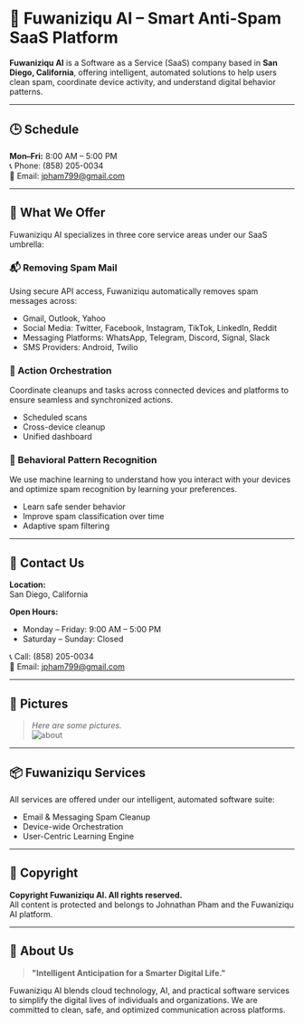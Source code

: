 # 🧠 Fuwaniziqu AI – Smart Anti-Spam SaaS Platform

**Fuwaniziqu AI** is a Software as a Service (SaaS) company based in **San Diego, California**, offering intelligent, automated solutions to help users clean spam, coordinate device activity, and understand digital behavior patterns.

---

## 🕒 Schedule

**Mon–Fri:** 8:00 AM – 5:00 PM  
📞 Phone: (858) 205-0034  
📧 Email: jpham799@gmail.com  

---

## 🧩 What We Offer

Fuwaniziqu AI specializes in three core service areas under our SaaS umbrella:

### 📬 Removing Spam Mail
Using secure API access, Fuwaniziqu automatically removes spam messages across:

- Gmail, Outlook, Yahoo
- Social Media: Twitter, Facebook, Instagram, TikTok, LinkedIn, Reddit
- Messaging Platforms: WhatsApp, Telegram, Discord, Signal, Slack
- SMS Providers: Android, Twilio

### 🔄 Action Orchestration
Coordinate cleanups and tasks across connected devices and platforms to ensure seamless and synchronized actions.

- Scheduled scans
- Cross-device cleanup
- Unified dashboard

### 🧠 Behavioral Pattern Recognition
We use machine learning to understand how you interact with your devices and optimize spam recognition by learning your preferences.

- Learn safe sender behavior
- Improve spam classification over time
- Adaptive spam filtering

---

## 📍 Contact Us

**Location:**  
San Diego, California

**Open Hours:**  
- Monday – Friday: 9:00 AM – 5:00 PM  
- Saturday – Sunday: Closed  

📞 Call: (858) 205-0034  
📧 Email: jpham799@gmail.com  

---

## 📸 Pictures

> _Here are some pictures._  
![about](https://github.com/user-attachments/assets/faebacf9-96ce-46df-8205-4eede459d51e)

---

## 📦 Fuwaniziqu Services

All services are offered under our intelligent, automated software suite:

- Email & Messaging Spam Cleanup
- Device-wide Orchestration
- User-Centric Learning Engine

---

## 🔐 Copyright

**Copyright Fuwaniziqu AI. All rights reserved.**  
All content is protected and belongs to Johnathan Pham and the Fuwaniziqu AI platform.

---

## 💬 About Us

> **"Intelligent Anticipation for a Smarter Digital Life."**

Fuwaniziqu AI blends cloud technology, AI, and practical software services to simplify the digital lives of individuals and organizations. We are committed to clean, safe, and optimized communication across platforms.

